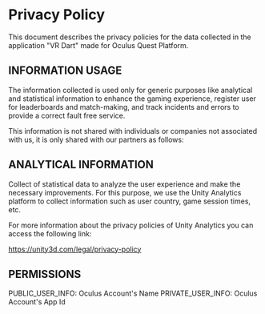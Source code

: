 Privacy Policy
==============
This document describes the privacy policies for the data collected in the application "VR Dart" made for Oculus Quest Platform.

INFORMATION USAGE
-----------------

The information collected is used only for generic purposes like analytical and statistical information to enhance the gaming experience, register user for leaderboards and match-making, and track incidents and errors to provide a correct fault free service.

This information is not shared with individuals or companies not associated with us, it is only shared with our partners as follows:

ANALYTICAL INFORMATION
----------------------
 
Collect of statistical data to analyze the user experience and make the necessary improvements. For this purpose, we use the Unity Analytics platform to collect information such as user country, game session times, etc.

For more information about the privacy policies of Unity Analytics you can access the following link:
 
https://unity3d.com/legal/privacy-policy

PERMISSIONS
--------------------

PUBLIC_USER_INFO: Oculus Account's Name
PRIVATE_USER_INFO: Oculus Account's App Id

